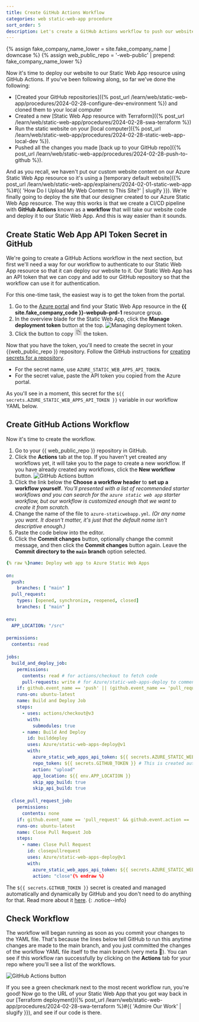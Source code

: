 ```yaml
---
title: Create GitHub Actions Workflow
categories: web static-web-app procedure
sort_order: 5
description: Let's create a GitHub Actions workflow to push our website code to our Azure Static Web App resource. 
---
```

{% assign fake_company_name_lower = site.fake_company_name | downcase %}
{% assign web_public_repo = '-web-public' | prepend: fake_company_name_lower %}

Now it's time to deploy our website to our Static Web App resource using GitHub Actions.<!--more--> If you've been following along, so far we've done the following:

- [Created your GitHub repositories]({% post_url /learn/web/static-web-app/procedures/2024-02-28-configure-dev-environment %}) and cloned them to your local computer
- Created a new [Static Web App resource with Terraform]({% post_url /learn/web/static-web-app/procedures/2024-02-28-swa-terraform %})
- Run the static website on your [local computer]({% post_url /learn/web/static-web-app/procedures/2024-02-28-static-web-app-local-dev %}).
- Pushed all the changes you made [back up to your GitHub repo]({% post_url /learn/web/static-web-app/procedures/2024-02-28-push-to-github %}).

And as you recall, we haven't put our custom website content on our Azure Static Web App resource so it's using a [temporary default website]({% post_url /learn/web/static-web-app/explainers/2024-02-01-static-web-app %}#{{ 'How Do I Upload My Web Content to This Site?' | slugify }}). We're finally going to deploy the site that our designer created to our Azure Static Web App resource. The way this works is that we create a CI/CD pipeline with **GitHub Actions** known as a **workflow** that will take our website code and deploy it to our Static Web App. And this is way easier than it sounds.

## Create Static Web App API Token Secret in GitHub

We're going to create a GitHub Actions workflow in the next section, but first we'll need a way for our workflow to authenticate to our Static Web App resource so that it can deploy our website to it. Our Static Web App has an API token that we can copy and add to our GitHub repository so that the workflow can use it for authentication.

For this one-time task, the easiest way is to get the token from the portal.

1. Go to the [Azure portal](https://portal.azure.com) and find your Static Web App resource in the **{{ site.fake_company_code }}-webpub-prd-1** resource group.
1. In the overview blade for the Static Web App, click the **Manage deployment token** button at the top. ![Managing deployment token](https://learn.microsoft.com/en-us/azure/static-web-apps/media/deployment-token-management/manage-deployment-token-button.png).
1. Click the button to copy ![copy icon](/assets/images/posts/azure-copy-icon.png) the token.

Now that you have the token, you'll need to create the secret in your {{web_public_repo }} repository. Follow the GitHub instructions for [creating secrets for a repository](https://docs.github.com/en/actions/security-guides/using-secrets-in-github-actions#creating-secrets-for-a-repository).

- For the secret name, use `AZURE_STATIC_WEB_APPS_API_TOKEN`.
- For the secret value, paste the API token you copied from the Azure portal.

As you'll see in a moment, this secret for the `${{ secrets.AZURE_STATIC_WEB_APPS_API_TOKEN }}` variable in our workflow YAML below.

## Create GitHub Actions Workflow

Now it's time to create the workflow.

1. Go to your {{ web_public_repo }} repository in GitHub.
1. Click the **Actions** tab at the top. If you haven't yet created any workflows yet, it will take you to the page to create a new workflow. If you have already created any workflows, click the **New workflow** button. ![GitHub Actions button](https://docs.github.com/assets/cb-15465/mw-1440/images/help/repository/actions-tab-global-nav-update.webp)
1. Click the link below the **Choose a workflow header** to **set up a workflow yourself**. *You'll presented with a list of recommended starter workflows and you can search for the `azure static web app` starter workflow, but our workflow is customized enough that we want to create it from scratch.*
1. Change the name of the file to `azure-staticwebapp.yml`. *(Or any name you want. It doesn't matter, it's just that the default name isn't descriptive enough.)*
1. Paste the code below into the editor.
1. Click the **Commit changes** button, optionally change the commit message, and then click the **Commit changes** button again. Leave the **Commit directory to the `main` branch** option selected.

``` yaml
{% raw %}name: Deploy web app to Azure Static Web Apps

on:
  push:
    branches: [ "main" ]
  pull_request:
    types: [opened, synchronize, reopened, closed]
    branches: [ "main" ]

env:
  APP_LOCATION: "/src"

permissions:
  contents: read

jobs:
  build_and_deploy_job:
    permissions:
      contents: read # for actions/checkout to fetch code
      pull-requests: write # for Azure/static-web-apps-deploy to comment on PRs
    if: github.event_name == 'push' || (github.event_name == 'pull_request' && github.event.action != 'closed')
    runs-on: ubuntu-latest
    name: Build and Deploy Job
    steps:
      - uses: actions/checkout@v3
        with:
          submodules: true
      - name: Build And Deploy
        id: builddeploy
        uses: Azure/static-web-apps-deploy@v1
        with:
          azure_static_web_apps_api_token: ${{ secrets.AZURE_STATIC_WEB_APPS_API_TOKEN }} # Get this from the Azure portal for the Static Web App resource
          repo_token: ${{ secrets.GITHUB_TOKEN }} # This is created automatically by GitHub Actions
          action: "upload"
          app_location: ${{ env.APP_LOCATION }}
          skip_app_build: true
          skip_api_build: true

  close_pull_request_job:
    permissions:
      contents: none
    if: github.event_name == 'pull_request' && github.event.action == 'closed'
    runs-on: ubuntu-latest
    name: Close Pull Request Job
    steps:
      - name: Close Pull Request
        id: closepullrequest
        uses: Azure/static-web-apps-deploy@v1
        with:
          azure_static_web_apps_api_token: ${{ secrets.AZURE_STATIC_WEB_APPS_API_TOKEN }} # Get this from the Azure portal for the Static Web App resource
          action: "close"{% endraw %}
```

The `${{ secrets.GITHUB_TOKEN }}` secret is created and managed automatically and dynamically by GitHub and you don't need to do anything for that. Read more about it [here](https://docs.github.com/en/actions/security-guides/automatic-token-authentication).
{: .notice--info}

## Check Workflow

The workflow will began running as soon as you commit your changes to the YAML file. That's because the lines below tell GitHub to run this anytime changes are made to the main branch, and you just committed the changes of the workflow YAML file itself to the main branch (very meta 🤯). You can see if this workflow ran successfully by clicking on the **Actions** tab for your repo where you'll see a list of the workflows.

![GitHub Actions button](https://docs.github.com/assets/cb-15465/mw-1440/images/help/repository/actions-tab-global-nav-update.webp)

If you see a green checkmark next to the most recent workflow run, you're good! Now go to the URL of your Static Web App that you got way back in our [Terraform deployment]({% post_url /learn/web/static-web-app/procedures/2024-02-28-swa-terraform %}#{{ 'Admire Our Work' | slugify }}), and see if our code is there.
